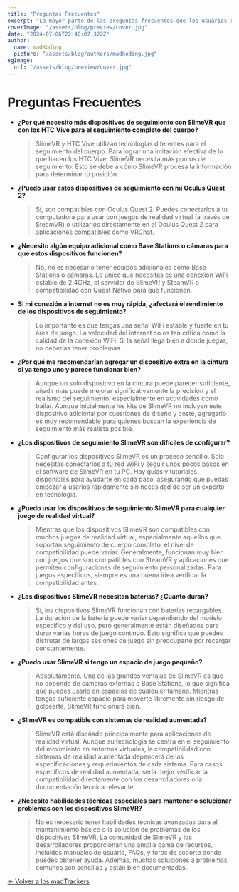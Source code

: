 ```yaml
---
title: "Preguntas Frecuentes"
excerpt: "La mayor parte de las preguntas frecuentes que los usuarios realizan con respecto a los trackers."
coverImage: "/assets/blog/preview/cover.jpg"
date: "2024-07-06T22:40:07.322Z"
author:
  name: madKoding
  picture: "/assets/blog/authors/madkoding.jpg"
ogImage:
  url: "/assets/blog/preview/cover.jpg"
---
```

# Preguntas Frecuentes

- **¿Por qué necesito más dispositivos de seguimiento con SlimeVR que con los HTC Vive para el seguimiento completo del cuerpo?**
    
    > SlimeVR y HTC Vive utilizan tecnologías diferentes para el seguimiento del cuerpo. Para lograr una imitación efectiva de lo que hacen los HTC Vive, SlimeVR necesita más puntos de seguimiento. Esto se debe a cómo SlimeVR procesa la información para determinar tu posición.
    > 
- **¿Puedo usar estos dispositivos de seguimiento con mi Oculus Quest 2?**
    
    > Sí, son compatibles con Oculus Quest 2. Puedes conectarlos a tu computadora para usar con juegos de realidad virtual (a través de SteamVR) o utilizarlos directamente en el Oculus Quest 2 para aplicaciones compatibles como VRChat.
    > 
- **¿Necesito algún equipo adicional como Base Stations o cámaras para que estos dispositivos funcionen?**
    
    > No, no es necesario tener equipos adicionales como Base Stations o cámaras. Lo único que necesitas es una conexión WiFi estable de 2.4GHz, el servidor de SlimeVR y SteamVR o compatibilidad con Quest Nativo para que funcionen.
    > 
- **Si mi conexión a internet no es muy rápida, ¿afectará el rendimiento de los dispositivos de seguimiento?**
    
    > Lo importante es que tengas una señal WiFi estable y fuerte en tu área de juego. La velocidad del internet no es tan crítica como la calidad de la conexión WiFi. Si la señal llega bien a donde juegas, no deberías tener problemas.
    > 
- **¿Por qué me recomendarían agregar un dispositivo extra en la cintura si ya tengo uno y parece funcionar bien?**
    
    > Aunque un solo dispositivo en la cintura puede parecer suficiente, añadir más puede mejorar significativamente la precisión y el realismo del seguimiento, especialmente en actividades como bailar. Aunque inicialmente los kits de SlimeVR no incluyen este dispositivo adicional por cuestiones de diseño y coste, agregarlo es muy recomendable para quienes buscan la experiencia de seguimiento más realista posible.
    > 
- **¿Los dispositivos de seguimiento SlimeVR son difíciles de configurar?**
    
    > Configurar los dispositivos SlimeVR es un proceso sencillo. Solo necesitas conectarlos a tu red WiFi y seguir unos pocos pasos en el software de SlimeVR en tu PC. Hay guías y tutoriales disponibles para ayudarte en cada paso, asegurando que puedas empezar a usarlos rápidamente sin necesidad de ser un experto en tecnología.
    > 
- **¿Puedo usar los dispositivos de seguimiento SlimeVR para cualquier juego de realidad virtual?**
    
    > Mientras que los dispositivos SlimeVR son compatibles con muchos juegos de realidad virtual, especialmente aquellos que soportan seguimiento de cuerpo completo, el nivel de compatibilidad puede variar. Generalmente, funcionan muy bien con juegos que son compatibles con SteamVR y aplicaciones que permiten configuraciones de seguimiento personalizadas. Para juegos específicos, siempre es una buena idea verificar la compatibilidad antes.
    > 
- **¿Los dispositivos SlimeVR necesitan baterías? ¿Cuánto duran?**
    
    > Sí, los dispositivos SlimeVR funcionan con baterías recargables. La duración de la batería puede variar dependiendo del modelo específico y del uso, pero generalmente están diseñados para durar varias horas de juego continuo. Esto significa que puedes disfrutar de largas sesiones de juego sin preocuparte por recargar constantemente.
    > 
- **¿Puedo usar SlimeVR si tengo un espacio de juego pequeño?**
    
    > Absolutamente. Una de las grandes ventajas de SlimeVR es que no depende de cámaras externas o Base Stations, lo que significa que puedes usarlo en espacios de cualquier tamaño. Mientras tengas suficiente espacio para moverte libremente sin riesgo de golpearte, SlimeVR funcionará bien.
    > 
- **¿SlimeVR es compatible con sistemas de realidad aumentada?**
    
    > SlimeVR está diseñado principalmente para aplicaciones de realidad virtual. Aunque su tecnología se centra en el seguimiento del movimiento en entornos virtuales, la compatibilidad con sistemas de realidad aumentada dependerá de las especificaciones y requerimientos de cada sistema. Para casos específicos de realidad aumentada, sería mejor verificar la compatibilidad directamente con los desarrolladores o la documentación técnica relevante.
    > 
- **¿Necesito habilidades técnicas especiales para mantener o solucionar problemas con los dispositivos SlimeVR?**
    
    > No es necesario tener habilidades técnicas avanzadas para el mantenimiento básico o la solución de problemas de los dispositivos SlimeVR. La comunidad de SlimeVR y los desarrolladores proporcionan una amplia gama de recursos, incluidos manuales de usuario, FAQs, y foros de soporte donde puedes obtener ayuda. Además, muchas soluciones a problemas comunes son sencillas y están bien documentadas.
    > 

[← Volver a los madTrackers](/_posts/home.md)